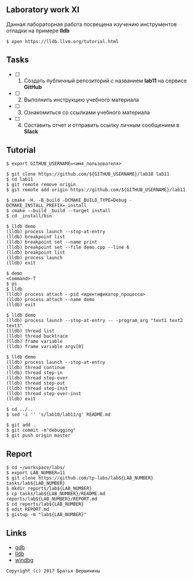 ## Laboratory work XI

Данная лабораторная работа посвещена изучению инструментов отладки на примере **lldb**

```ShellSession
$ open https://lldb.llvm.org/tutorial.html
```

## Tasks

- [ ] 1. Создать публичный репозиторий с названием **lab11** на сервисе **GitHub**
- [ ] 2. Выполнить инструкцию учебного материала
- [ ] 3. Ознакомиться со ссылками учебного материала
- [ ] 4. Составить отчет и отправить ссылку личным сообщением в **Slack**

## Tutorial

```ShellSession
$ export GITHUB_USERNAME=<имя_пользователя>
```

```ShellSession
$ git clone https://github.com/${GITHUB_USERNAME}/lab10 lab11
$ cd lab11
$ git remote remove origin
$ git remote add origin https://github.com/${GITHUB_USERNAME}/lab11
```

```ShellSession
$ cmake -H. -B_build -DCMAKE_BUILD_TYPE=Debug -DCMAKE_INSTALL_PREFIX=_install
$ cmake --build _build --target install
$ cd _install/bin
```

```ShellSession
$ lldb demo
(lldb) process launch --stop-at-entry
(lldb) breakpoint list
(lldb) breakpoint set --name print
(lldb) breakpoint set --file demo.cpp --line 6
(lldb) breakpoint list
(lldb) process launch
(lldb) exit
```

```ShellSession
$ demo
<Command>-T
$ ps
$ lldb
(lldb) process attach --pid <идентификатор_процесса> 
(lldb) process attach --name demo
(lldb) exit
```

```ShellSession
$ lldb demo
(lldb) process launch --stop-at-entry -- -program_arg "text1 text2 text3"
(lldb) thread list
(lldb) thread backtrace
(lldb) frame variable
(lldb) frame variable argv[0] 
```

```ShellSession
$ lldb demo
(lldb) process launch --stop-at-entry
(lldb) thread continue
(lldb) thread step-in
(lldb) thread step-over
(lldb) thread step-out
(lldb) thread step-inst
(lldb) thread step-over-inst
(lldb) exit
```

```ShellSession
$ cd ../..
$ sed -i '' 's/lab10/lab11/g' README.md
```

```ShellSession
$ git add .
$ git commit -m"debugging"
$ git push origin master
```

## Report

```ShellSession
$ cd ~/workspace/labs/
$ export LAB_NUMBER=11
$ git clone https://github.com/tp-labs/lab${LAB_NUMBER} tasks/lab${LAB_NUMBER}
$ mkdir reports/lab${LAB_NUMBER}
$ cp tasks/lab${LAB_NUMBER}/README.md reports/lab${LAB_NUMBER}/REPORT.md
$ cd reports/lab${LAB_NUMBER}
$ edit REPORT.md
$ gistup -m "lab${LAB_NUMBER}"
```

## Links

- [gdb](https://www.gnu.org/software/gdb/)
- [lldb](https://lldb.llvm.org)
- [windbg](https://msdn.microsoft.com/en-us/library/windows/hardware/dn745911(v=vs.85).aspx)

```
Copyright (c) 2017 Братья Вершинины
```
